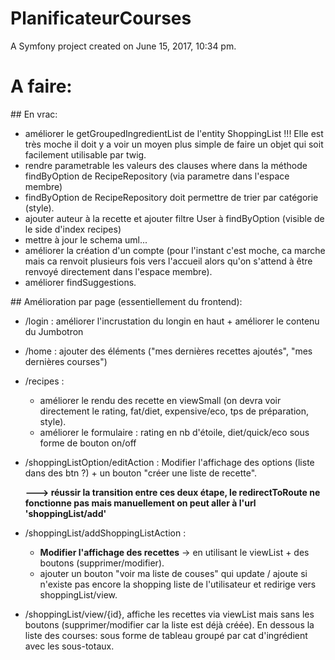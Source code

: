 PlanificateurCourses
====================

A Symfony project created on June 15, 2017, 10:34 pm.

# A faire:

## En vrac:

- améliorer le getGroupedIngredientList de l'entity ShoppingList !!! Elle est très moche il doit y a voir un moyen plus simple de faire un objet qui soit facilement utilisable par twig.
- rendre parametrable les valeurs des clauses where dans la méthode findByOption de RecipeRepository (via parametre dans l'espace membre)
- findByOption de RecipeRepository doit permettre de trier par catégorie (style).
- ajouter auteur à la recette et ajouter filtre User à findByOption (visible de le side d'index recipes)
- mettre à jour le schema uml...
- améliorer la création d'un compte (pour l'instant c'est moche, ca marche mais ca renvoit plusieurs fois vers l'accueil alors qu'on s'attend à être renvoyé directement dans l'espace membre).
- améliorer findSuggestions.

## Amélioration par page (essentiellement du frontend):

- /login : améliorer l'incrustation du longin en haut + améliorer le contenu du Jumbotron

- /home : ajouter des éléments ("mes dernières recettes ajoutés", "mes dernières courses")

- /recipes :
    - améliorer le rendu des recette en viewSmall (on devra voir directement le rating, fat/diet, expensive/eco, tps de préparation, style).
    - améliorer le formulaire : rating en nb d'étoile, diet/quick/eco sous forme de bouton on/off

- /shoppingListOption/editAction : Modifier l'affichage des options (liste dans des btn ?) + un bouton "créer une liste de recette".

    **---> réussir la transition entre ces deux étape, le redirectToRoute ne fonctionne pas mais manuellement on peut aller à l'url 'shoppingList/add'**

- /shoppingList/addShoppingListAction :
    - **Modifier l'affichage des recettes** -> en utilisant le viewList + des boutons (supprimer/modifier).
    - ajouter un bouton "voir ma liste de couses" qui update / ajoute si n'existe pas encore la shopping liste de l'utilisateur et redirige vers shoppingList/view.

- /shoppingList/view/{id}, affiche les recettes via viewList mais sans les boutons (supprimer/modifier car la liste est déjà créée). En dessous la liste des courses: sous forme de tableau groupé par cat d'ingrédient avec les sous-totaux.
